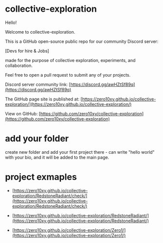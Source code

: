 # collective-exploration

Hello!

Welcome to collective-exploration.

This is a GitHub open-source public repo for our  community Discord server:

[Devs for hire & Jobs]

made for the purpose of collective exploration, experiments, and collaboration.

Feel free to open a pull request to submit any of your projects.

Discord server community link: [https://discord.gg/awHZtSf89q](https://discord.gg/awHZtSf89q)

The GitHub page site is published at: [https://zero10xy.github.io/collective-exploration/](https://zero10xy.github.io/collective-exploration/)

View on GitHub: [https://github.com/zero10xy/collective-exploration](https://github.com/zero10xy/collective-exploration)

# add your folder

create new folder and add your first project there - can write "hello world" with your bio, and it will be added to the main page.

# project exmaples

* [https://zero10xy.github.io/collective-exploration/RedstoneRadiant/check/](https://zero10xy.github.io/collective-exploration/RedstoneRadiant/check/)

* [https://zero10xy.github.io/collective-exploration/RedstoneRadiant/](https://zero10xy.github.io/collective-exploration/RedstoneRadiant/)

* [https://zero10xy.github.io/collective-exploration/Zero1/](https://zero10xy.github.io/collective-exploration/Zero1/)
